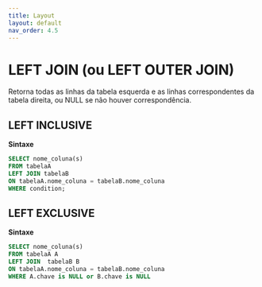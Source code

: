 ```yaml
---
title: Layout
layout: default
nav_order: 4.5
---
```




# LEFT JOIN (ou LEFT OUTER JOIN) 

Retorna todas as linhas da tabela esquerda e as linhas correspondentes da tabela direita, ou NULL se não houver correspondência.

## LEFT INCLUSIVE

**Sintaxe**

```sql
SELECT nome_coluna(s)
FROM tabelaA
LEFT JOIN tabelaB
ON tabelaA.nome_coluna = tabelaB.nome_coluna
WHERE condition; 
```

## LEFT EXCLUSIVE

**Sintaxe**

```sql
SELECT nome_coluna(s)
FROM tabelaA A
LEFT JOIN  tabelaB B
ON tabelaA.nome_coluna = tabelaB.nome_coluna
WHERE A.chave is NULL or B.chave is NULL
```

<br>